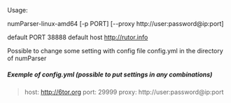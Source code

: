 Usage:

numParser-linux-amd64  [-p PORT] [--proxy http://user:password@ip:port]

default PORT 38888
default host http://rutor.info

Possible to change some setting with config file config.yml in the directory of numParser

##### Exemple of config.yml (possible to put settings in any combinations)
>
>host: http://6tor.org
>port: 29999
>proxy: http://user:password@ip:port
